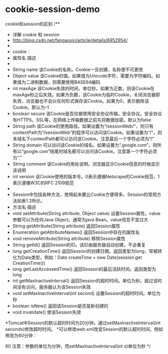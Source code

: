 # cookie-session-demo
cookie和session的区别
/**
 * 详解 cookie 和 session
 * http://blog.csdn.net/fangaoxin/article/details/6952954/
 *
 * cookie：
 * 属性名              描述
 *
 * String name        该Cookie的名称。Cookie一旦创建，名称便不可更改
 * Object value       该Cookie的值。如果值为Unicode字符，需要为字符编码。如果值为二进制数据，则需要使用BASE64编码
 * int maxAge         该Cookie失效的时间，单位秒。如果为正数，则该Cookie在maxAge秒之后失效。如果为负数，该Cookie为临时Cookie，关闭浏览器即失效，浏览器也不会以任何形式保存该Cookie。如果为0，表示删除该Cookie。默认为–1
 * boolean secure     该Cookie是否仅被使用安全协议传输。安全协议。安全协议有HTTPS，SSL等，在网络上传输数据之前先将数据加密。默认为false
 * String path        该Cookie的使用路径。如果设置为“/sessionWeb/”，则只有contextPath为“/sessionWeb”的程序可以访问该Cookie。如果设置为“/”，则本域名下contextPath都可以访问该Cookie。注意最后一个字符必须为“/”
 * String domain      可以访问该Cookie的域名。如果设置为“.google.com”，则所有以“google.com”结尾的域名都可以访问该Cookie。注意第一个字符必须为“.”
 * String comment     该Cookie的用处说明。浏览器显示Cookie信息的时候显示该说明
 * int version        该Cookie使用的版本号。0表示遵循Netscape的Cookie规范，1表示遵循W3C的RFC 2109规范
 *
 * Session中包括各种方法，使用起来要比Cookie方便得多。Session的常用方法如表1.2所示。
 * 方法名       描述
 * void setAttribute(String attribute, Object value)  设置Session属性。value参数可以为任何Java Object。通常为java Bean。value信息不宜过大
 * String getAttribute(String attribute)  返回Session属性
 * Enumeration getAttributeNames()  返回Session中存在的属性名
 * void removeAttribute(String attribute)  移除Session属性
 * String getId()  返回Session的ID。该ID由服务器自动创建，不会重复
 * long getCreationTime()  返回Session的创建日期。返回类型为long，常被转化为Date类型，例如：Date createTime = new Date(session.get CreationTime())
 * long getLastAccessedTime()  返回Session的最后活跃时间。返回类型为long
 * int getMaxInactiveInterval()  返回Session的超时时间。单位为秒。超过该时间没有访问，服务器认为该Session失效
 * void setMaxInactiveInterval(int second)  设置Session的超时时间。单位为秒
 * boolean isNew()  返回该Session是否是新创建的
 * void invalidate()  使该Session失效

 *Tomcat中Session的默认超时时间为20分钟。通过setMaxInactiveInterval(int seconds)修改超时时间。
 *可以修改web.xml改变Session的默认超时时间。例如修改为60分钟：

 <session-config>
   <session-timeout>60</session-timeout>      <!-- 单位：分钟 -->
 </session-config>
 注意：<session-timeout>参数的单位为分钟，而setMaxInactiveInterval(int s)单位为秒
 */
